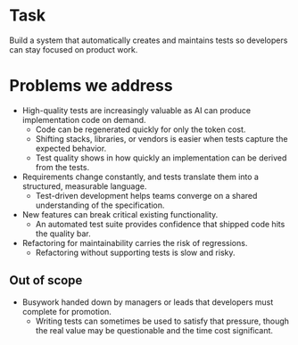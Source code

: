 # Task

Build a system that automatically creates and maintains tests so developers can stay focused on product work.

# Problems we address

- High-quality tests are increasingly valuable as AI can produce implementation code on demand.
  - Code can be regenerated quickly for only the token cost.
  - Shifting stacks, libraries, or vendors is easier when tests capture the expected behavior.
  - Test quality shows in how quickly an implementation can be derived from the tests.
- Requirements change constantly, and tests translate them into a structured, measurable language.
  - Test-driven development helps teams converge on a shared understanding of the specification.
- New features can break critical existing functionality.
  - An automated test suite provides confidence that shipped code hits the quality bar.
- Refactoring for maintainability carries the risk of regressions.
  - Refactoring without supporting tests is slow and risky.

## Out of scope
- Busywork handed down by managers or leads that developers must complete for promotion.
  - Writing tests can sometimes be used to satisfy that pressure, though the real value may be questionable and the time cost significant.

